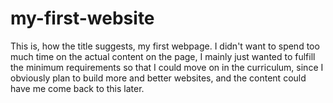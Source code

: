 # my-first-website
This is, how the title suggests, my first webpage. I didn't want to spend too much time on the actual content on the page, I mainly just wanted to fulfill the minimum requirements so that I could move on in the curriculum, since I obviously plan to build more and better websites, and the content could have me come back to this later.

